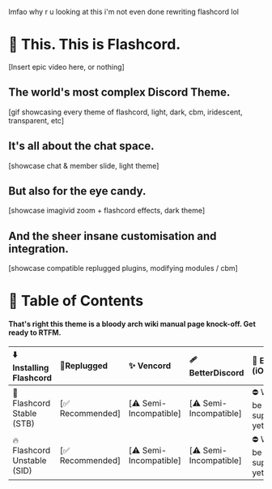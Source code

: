 lmfao why r u looking at this i'm not even done rewriting flashcord lol

# 📸 This. This is Flashcord.
[Insert epic video here, or nothing]
## The world's most complex Discord Theme.
[gif showcasing every theme of flashcord, light, dark, cbm, iridescent, transparent, etc]
## It's all about the chat space.
[showcase chat & member slide, light theme]
## But also for the eye candy.
[showcase imagivid zoom + flashcord effects, dark theme]
## And the sheer insane customisation and integration.
[showcase compatible replugged plugins, modifying modules / cbm]

# 📑 Table of Contents
#### That's right this theme is a bloody arch wiki manual page knock-off. Get ready to RTFM.

| ⬇️ Installing Flashcord   |🔌Replugged     | ✨ Vencord | 🩹 BetterDiscord | 📱 Enmity (iOS) | ☎️ Android |
|:--------------------------|:----------------|:-----------|:-----------------|:----------------|:-------------|
| 🦺 Flashcord Stable (STB)   | [✅ Recommended] | [⚠️ Semi-Incompatible] | [⚠️ Semi-Incompatible] | ⛔ Won't be supported, yet. | ⛔ Won't be supported, yet. |
| 🔥 Flashcord Unstable (SID) | [✅ Recommended] | [⚠️ Semi-Incompatible] | [⚠️ Semi-Incompatible] | ⛔ Won't be supported, yet. | ⛔ Won't be supported, yet. |

